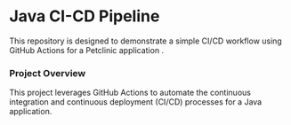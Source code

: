 # Java CI-CD Pipeline

This repository is designed to demonstrate a simple CI/CD workflow using GitHub Actions for a Petclinic application .

### Project Overview
This project leverages GitHub Actions to automate the continuous integration and continuous deployment (CI/CD) processes for a Java application.



